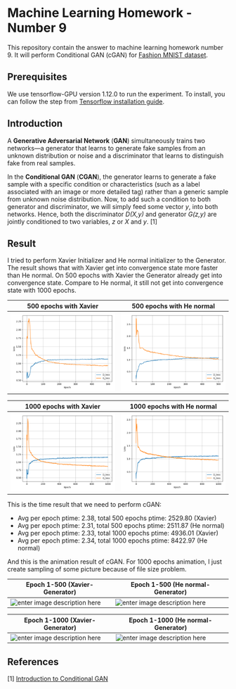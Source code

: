 # Machine Learning Homework - Number 9
This repository contain the answer to machine learning homework number 9. It will perform Conditional GAN (cGAN) for [Fashion MNIST dataset](https://github.com/zalandoresearch/fashion-mnist/tree/master/data/fashion).

## Prerequisites
We use tensorflow-GPU version 1.12.0 to run the experiment. To install, you can follow the step from [Tensorflow installation guide](https://www.tensorflow.org/install/).

## Introduction
A  **Generative Adversarial Network**  (**GAN**) simultaneously trains two networks—a generator that learns to  generate fake samples from an unknown distribution or noise and a discriminator that learns to distinguish fake from real samples.

In the  **Conditional GAN**  (**CGAN**), the generator learns to generate a fake sample with a specific condition or characteristics (such as a label associated with an image or more detailed tag) rather than a generic sample from unknown noise distribution. Now, to add such a condition to both generator and discriminator, we will simply feed some vector  _y_, into both networks. Hence, both the discriminator  _D(X,y)_  and generator  _G(z,y)_  are jointly conditioned to two variables,  _z_  or  _X_  and  _y_. [1]

## Result
I tried to perform Xavier Initializer and He normal initializer to the Generator. The result shows that with Xavier get into convergence state more faster than He normal. On 500 epochs with Xavier the Generator already get into convergence state. Compare to He normal, it still not get into convergence state with 1000 epochs.

| 500 epochs with Xavier | 500 epochs with He normal |
|--|--|
| ![500 epochs with Xavier initializer](https://github.com/liz7124/Machine-Learning-Homework-2/blob/master/No9/Fashion_MNIST_cGAN_results/500epochs_xavier/Fashion_MNIST_cGAN_train_hist.png) | ![500 epochs with He normal](https://github.com/liz7124/Machine-Learning-Homework-2/blob/master/No9/Fashion_MNIST_cGAN_results/500epochs_he_normal/Fashion_MNIST_cGAN_train_hist.png) |

| 1000 epochs with Xavier | 1000 epochs with He normal |
|--|--|
| ![1000 epochs with Xavier](https://github.com/liz7124/Machine-Learning-Homework-2/blob/master/No9/Fashion_MNIST_cGAN_results/1000epochs_xavier/Fashion_MNIST_cGAN_train_hist.png) | ![1000 epochs with He normal](https://github.com/liz7124/Machine-Learning-Homework-2/blob/master/No9/Fashion_MNIST_cGAN_results/1000epochs_he_normal/Fashion_MNIST_cGAN_train_hist.png) |

This is the time result that we need to perform cGAN:
 - Avg per epoch ptime: 2.38, total 500 epochs ptime: 2529.80 (Xavier)
 - Avg per epoch ptime: 2.31, total 500 epochs ptime: 2511.87 (He normal)
 - Avg per epoch ptime: 2.33, total 1000 epochs ptime: 4936.01 (Xavier)
 - Avg per epoch ptime: 2.34, total 1000 epochs ptime: 8422.97 (He normal)

And this is the animation result of cGAN. For 1000 epochs animation, I just create sampling of some picture because of file size problem.

| Epoch 1-500 (Xavier-Generator) | Epoch 1-500 (He normal-Generator) |
|--|--|
| ![enter image description here](https://github.com/liz7124/Machine-Learning-Homework-2/blob/master/No9/Fashion_MNIST_cGAN_results/500epochs_xavier/Fashion_MNIST_cGAN_generation_animation.gif) | ![enter image description here](https://github.com/liz7124/Machine-Learning-Homework-2/blob/master/No9/Fashion_MNIST_cGAN_results/500epochs_xavier/Fashion_MNIST_cGAN_generation_animation.gif) | 

| Epoch 1-1000 (Xavier-Generator) | Epoch 1-1000 (He normal-Generator) |
|--|--|
| ![enter image description here](https://github.com/liz7124/Machine-Learning-Homework-2/blob/master/No9/Fashion_MNIST_cGAN_results/1000epochs_xavier/Fashion_MNIST_cGAN_generation_animation.gif) | ![enter image description here](https://github.com/liz7124/Machine-Learning-Homework-2/blob/master/No9/Fashion_MNIST_cGAN_results/1000epochs_he_normal/Fashion_MNIST_cGAN_generation_animation.gif) |


## References
[1] [Introduction to Conditional GAN](https://www.packtpub.com/mapt/book/big_data_and_business_intelligence/9781788396417/3/ch03lvl1sec17/introduction-to-conditional-gan)